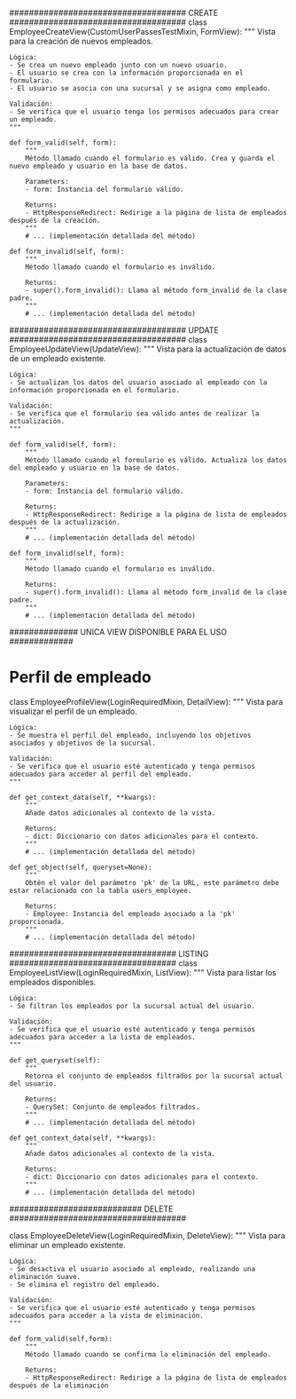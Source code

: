 #################################### CREATE ####################################
class EmployeeCreateView(CustomUserPassesTestMixin, FormView):
    """
    Vista para la creación de nuevos empleados.

    Lógica:
    - Se crea un nuevo empleado junto con un nuevo usuario.
    - El usuario se crea con la información proporcionada en el formulario.
    - El usuario se asocia con una sucursal y se asigna como empleado.

    Validación:
    - Se verifica que el usuario tenga los permisos adecuados para crear un empleado.
    """

    def form_valid(self, form):
        """
        Método llamado cuando el formulario es válido. Crea y guarda el nuevo empleado y usuario en la base de datos.

        Parameters:
        - form: Instancia del formulario válido.

        Returns:
        - HttpResponseRedirect: Redirige a la página de lista de empleados después de la creación.
        """
        # ... (implementación detallada del método)

    def form_invalid(self, form):
        """
        Método llamado cuando el formulario es inválido.

        Returns:
        - super().form_invalid(): Llama al método form_invalid de la clase padre.
        """
        # ... (implementación detallada del método)


#################################### UPDATE ####################################
class EmployeeUpdateView(UpdateView):
    """
    Vista para la actualización de datos de un empleado existente.

    Lógica:
    - Se actualizan los datos del usuario asociado al empleado con la información proporcionada en el formulario.

    Validación:
    - Se verifica que el formulario sea válido antes de realizar la actualización.
    """

    def form_valid(self, form):
        """
        Método llamado cuando el formulario es válido. Actualiza los datos del empleado y usuario en la base de datos.

        Parameters:
        - form: Instancia del formulario válido.

        Returns:
        - HttpResponseRedirect: Redirige a la página de lista de empleados después de la actualización.
        """
        # ... (implementación detallada del método)

    def form_invalid(self, form):
        """
        Método llamado cuando el formulario es inválido.

        Returns:
        - super().form_invalid(): Llama al método form_invalid de la clase padre.
        """
        # ... (implementación detallada del método)


############## UNICA VIEW DISPONIBLE PARA EL USO #############
# Perfil de empleado
class EmployeeProfileView(LoginRequiredMixin, DetailView):
    """
    Vista para visualizar el perfil de un empleado.

    Lógica:
    - Se muestra el perfil del empleado, incluyendo los objetivos asociados y objetivos de la sucursal.

    Validación:
    - Se verifica que el usuario esté autenticado y tenga permisos adecuados para acceder al perfil del empleado.
    """

    def get_context_data(self, **kwargs):
        """
        Añade datos adicionales al contexto de la vista.

        Returns:
        - dict: Diccionario con datos adicionales para el contexto.
        """
        # ... (implementación detallada del método)

    def get_object(self, queryset=None): 
        """
        Obtén el valor del parámetro 'pk' de la URL, este parámetro debe estar relacionado con la tabla users_employee.

        Returns:
        - Employee: Instancia del empleado asociado a la 'pk' proporcionada.
        """
        # ... (implementación detallada del método)


################################## LISTING  ##################################
class EmployeeListView(LoginRequiredMixin, ListView):
    """
    Vista para listar los empleados disponibles.

    Lógica:
    - Se filtran los empleados por la sucursal actual del usuario.

    Validación:
    - Se verifica que el usuario esté autenticado y tenga permisos adecuados para acceder a la lista de empleados.
    """

    def get_queryset(self):
        """
        Retorna el conjunto de empleados filtrados por la sucursal actual del usuario.

        Returns:
        - QuerySet: Conjunto de empleados filtrados.
        """
        # ... (implementación detallada del método)

    def get_context_data(self, **kwargs):
        """
        Añade datos adicionales al contexto de la vista.

        Returns:
        - dict: Diccionario con datos adicionales para el contexto.
        """
        # ... (implementación detallada del método)


########################### DELETE ####################################

class EmployeeDeleteView(LoginRequiredMixin, DeleteView):
    """
    Vista para eliminar un empleado existente.

    Lógica:
    - Se desactiva el usuario asociado al empleado, realizando una eliminación suave.
    - Se elimina el registro del empleado.

    Validación:
    - Se verifica que el usuario esté autenticado y tenga permisos adecuados para acceder a la vista de eliminación.
    """

    def form_valid(self,form):
        """
        Método llamado cuando se confirma la eliminación del empleado.

        Returns:
        - HttpResponseRedirect: Redirige a la página de lista de empleados después de la eliminación
